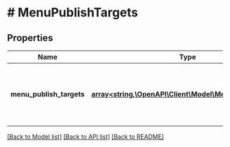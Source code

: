# # MenuPublishTargets

## Properties

Name | Type | Description | Notes
------------ | ------------- | ------------- | -------------
**menu_publish_targets** | [**array<string,\OpenAPI\Client\Model\MenuPublishTarget>**](MenuPublishTarget.md) | Map of MenuPublishTarget names to their targets. The target can only be published to if the status is READY. | [optional]

[[Back to Model list]](../../README.md#models) [[Back to API list]](../../README.md#endpoints) [[Back to README]](../../README.md)
